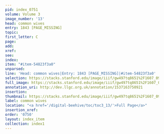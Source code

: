 ```yaml
---
pid: index_0751
volume: Volume 3
image_number: '13'
head: common wives
entry: 1843 [PAGE_MISSING]
topic: 
first_letter: C
page: 
add: 
xref: 
see: 
index: 
item: "#item-54823f3a0"
unparsed: 
line: 'Head: common wives|Entry: 1843 [PAGE_MISSING]|#item-54823f3a0'
selection: https://stacks.stanford.edu/image/iiif/gw497tq8651%2F1607_0956/1539,2914,495,71/full/0/default.jpg
full_image: https://stacks.stanford.edu/image/iiif/gw497tq8651%2F1607_0956/full/full/0/default.jpg
annotation_uri: http://dev.llgc.org.uk/annotation/1537163750921
insertion: 
thumbnail: https://stacks.stanford.edu/image/iiif/gw497tq8651%2F1607_0956/1539,2914,495,71/150,/0/default.jpg
label: common wives
location: "<a href='/digital-beehive/toc/toc3_13/'>Full Page</a>"
insertion_xref: 
order: '0750'
layout: index_item
collection: index1
---
```

